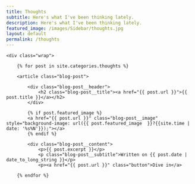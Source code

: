 ```yaml
---
title: Thoughts
subtitle: Here's what I've been thinking lately.
description: Here's what I've been thinking lately.
featured_image: /images/Sidebar/thoughts.jpg
layout: default
permalink: /thoughts
---
```


<section class="blog single">

	<div class="wrap">

		{% for post in site.categories.thoughts %}

		<article class="blog-post">

			<div class="blog-post__header">
				<h2 class="blog-post__title"><a href="{{ post.url }}">{{ post.title }}</a></h2>
			</div>

			{% if post.featured_image %}
			<a href="{{ post.url }}" class="blog-post__image" style="background-image: url({{ post.featured_image  }}?{{site.time | date: '%s%N'}});"></a>
			{% endif %}

			<div class="blog-post__content">
				<p>{{ post.excerpt }}</p>
				<p class="blog-post__subtitle">Written on {{ post.date | date_to_long_string }}</p>
				<p><a href="{{ post.url }}" class="button">Dive in</a>

		{% endfor %}
